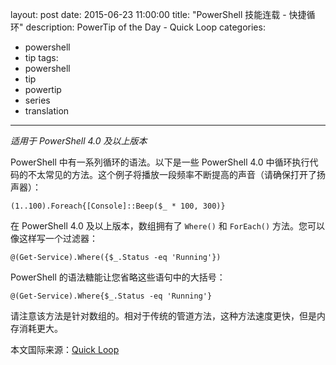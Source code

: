 layout: post
date: 2015-06-23 11:00:00
title: "PowerShell 技能连载 - 快捷循环"
description: PowerTip of the Day - Quick Loop
categories:
- powershell
- tip
tags:
- powershell
- tip
- powertip
- series
- translation
---
_适用于 PowerShell 4.0 及以上版本_

PowerShell 中有一系列循环的语法。以下是一些 PowerShell 4.0 中循环执行代码的不太常见的方法。这个例子将播放一段频率不断提高的声音（请确保打开了扬声器）：

    (1..100).Foreach{[Console]::Beep($_ * 100, 300)}

在 PowerShell 4.0 及以上版本，数组拥有了 `Where()` 和 `ForEach()` 方法。您可以像这样写一个过滤器：

    @(Get-Service).Where({$_.Status -eq 'Running'})

PowerShell 的语法糖能让您省略这些语句中的大括号：

    @(Get-Service).Where{$_.Status -eq 'Running'}

请注意该方法是针对数组的。相对于传统的管道方法，这种方法速度更快，但是内存消耗更大。

<!--more-->
本文国际来源：[Quick Loop](http://community.idera.com/powershell/powertips/b/tips/posts/quick-loop)
